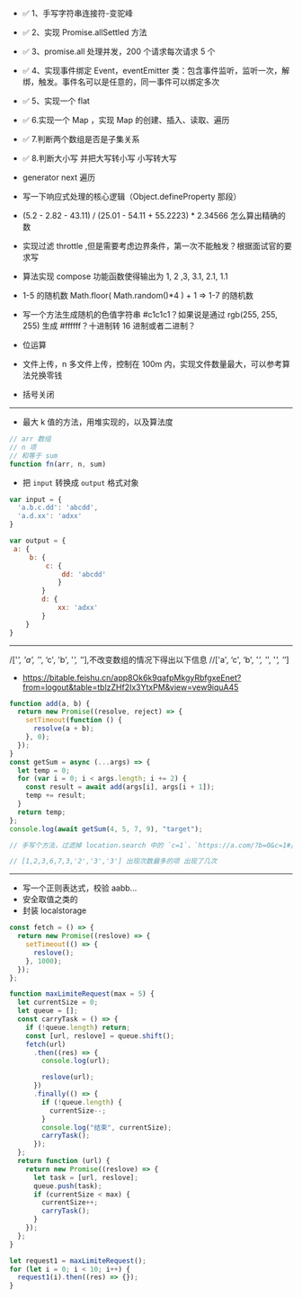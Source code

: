 - ✅ 1、手写字符串连接符-变驼峰
- ✅ 2、实现 Promise.allSettled 方法
- ✅ 3、promise.all 处理并发，200 个请求每次请求 5 个
- ✅ 4、实现事件绑定 Event，eventEmitter 类：包含事件监听，监听一次，解绑，触发。事件名可以是任意的，同一事件可以绑定多次
- ✅ 5、实现一个 flat
- ✅ 6.实现一个 Map ，实现 Map 的创建、插入、读取、遍历

- ✅ 7.判断两个数组是否是子集关系
- ✅ 8.判断大小写 并把大写转小写 小写转大写
- generator next 遍历
- 写一下响应式处理的核心逻辑（Object.defineProperty 那段）

- (5.2 - 2.82 - 43.11) / (25.01 - 54.11 + 55.2223) \* 2.34566 怎么算出精确的数
- 实现过滤 throttle ,但是需要考虑边界条件，第一次不能触发？根据面试官的要求写
- 算法实现 compose 功能函数使得输出为 1, 2 ,3, 3.1, 2.1, 1.1
- 1-5 的随机数 Math.floor( Math.random()\*4 ) + 1 => 1-7 的随机数

- 写一个方法生成随机的色值字符串 #c1c1c1？如果说是通过 rgb(255, 255, 255) 生成 #ffffff？十进制转 16 进制或者二进制？
- 位运算
- 文件上传，n 多文件上传，控制在 100m 内，实现文件数量最大，可以参考算法兑换零钱
- 括号关闭

----------

- 最大 k 值的方法，用堆实现的，以及算法度
```js
// arr 数组
// n 项
// 和等于 sum
function fn(arr, n, sum)
```

- 把 `input` 转换成 `output` 格式对象

```javascript
var input = {
  'a.b.c.dd': 'abcdd',
  'a.d.xx': 'adxx'
}

var output = {
 a: {
     b: {
         c: {
             dd: 'abcdd'
            }
        }
        d: {
            xx: 'adxx'
        }
    }
}
```

---

/['_', 'a', '_', ‘c', 'b', '_', '_’],不改变数组的情况下得出以下信息
//['a', ‘c', ‘b', '_', '_', '_', '_’]

- https://bitable.feishu.cn/app8Ok6k9qafpMkgyRbfgxeEnet?from=logout&table=tblzZHf2Ix3YtxPM&view=vew9iquA45

```js
function add(a, b) {
  return new Promise((resolve, reject) => {
    setTimeout(function () {
      resolve(a + b);
    }, 0);
  });
}
const getSum = async (...args) => {
  let temp = 0;
  for (var i = 0; i < args.length; i += 2) {
    const result = await add(args[i], args[i + 1]);
    temp += result;
  }
  return temp;
};
console.log(await getSum(4, 5, 7, 9), "target");
```

```js
// 手写个方法，过滤掉 location.search 中的 `c=1`，`https://a.com/?b=0&c=1#/def?g=2&c=1&h=3#ijk_c=1`
```

```js
// [1,2,3,6,7,3,'2','3','3'] 出现次数最多的项 出现了几次
```

---

- 写一个正则表达式，校验 aabb...
- 安全取值之类的
- 封装 localstorage

```js
const fetch = () => {
  return new Promise((reslove) => {
    setTimeout(() => {
      reslove();
    }, 1000);
  });
};

function maxLimiteRequest(max = 5) {
  let currentSize = 0;
  let queue = [];
  const carryTask = () => {
    if (!queue.length) return;
    const [url, reslove] = queue.shift();
    fetch(url)
      .then((res) => {
        console.log(url);

        reslove(url);
      })
      .finally(() => {
        if (!queue.length) {
          currentSize--;
        }
        console.log("结束", currentSize);
        carryTask();
      });
  };
  return function (url) {
    return new Promise((reslove) => {
      let task = [url, reslove];
      queue.push(task);
      if (currentSize < max) {
        currentSize++;
        carryTask();
      }
    });
  };
}

let request1 = maxLimiteRequest();
for (let i = 0; i < 10; i++) {
  request1(i).then((res) => {});
}
```
